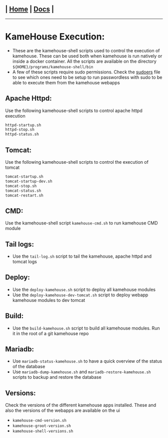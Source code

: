 | [Home](/README.md) | [Docs](/docs/README.md) |
---------------------------------------------------------------

*********************

# KameHouse Execution:

- These are the kamehouse-shell scripts used to control the execution of kamehouse. These can be used both when kamehouse is run natively or inside a docker container. All the scripts are available on the directory `${HOME}/programs/kamehouse-shell/bin`
- A few of these scripts require sudo permissions. Check the [sudoers](/docker/etc/sudoers) file to see which ones need to be setup to run passwordless with sudo to be able to execute them from the kamehouse webapps

## Apache Httpd:

Use the following kamehouse-shell scripts to control apache httpd execution
```sh
httpd-startup.sh 
httpd-stop.sh 
httpd-status.sh
```

## Tomcat:

Use the following kamehouse-shell scripts to control the execution of tomcat
```sh
tomcat-startup.sh 
tomcat-startup-dev.sh
tomcat-stop.sh 
tomcat-status.sh 
tomcat-restart.sh 
```

## CMD:

Use the kamehouse-shell script `kamehouse-cmd.sh` to run kamehouse CMD module

## Tail logs:

- Use the `tail-log.sh` script to tail the kamehouse, apache httpd and tomcat logs

## Deploy:

- Use the `deploy-kamehouse.sh` script to deploy all kamehouse modules
- Use the `deploy-kamehouse-dev-tomcat.sh` script to deploy webapp kamehouse modules to dev tomcat

## Build:

- Use the `build-kamehouse.sh` script to build all kamehouse modules. Run it in the root of a git kamehouse repo

## Mariadb:

- Use `mariadb-status-kamehouse.sh` to have a quick overview of the status of the database
- Use `mariadb-dump-kamehouse.sh` and `mariadb-restore-kamehouse.sh` scripts to backup and restore the database
 
## Versions:

Check the versions of the different kamehouse apps installed. These and also the versions of the webapps are available on the ui

- `kamehouse-cmd-version.sh`
- `kamehouse-groot-version.sh`
- `kamehouse-shell-versions.sh`